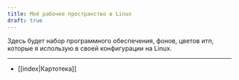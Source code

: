 ```yaml
---
title: Моё рабочее пространство в Linux
draft: true
---
```


Здесь будет набор программного обеспечения, фонов, цветов итп, которые я использую в своей конфигурации на Linux.

---

- [[index|Картотека]]
